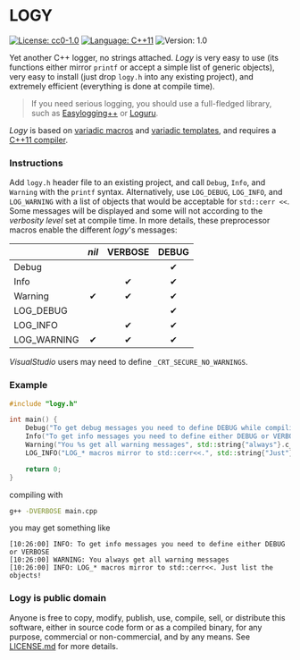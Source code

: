 LOGY
====

[![License: cc0-1.0](https://img.shields.io/badge/license-cc0--1.0-brightgreen.svg)](http://creativecommons.org/publicdomain/zero/1.0/)
[![Language: C++11](https://img.shields.io/badge/language-C%2B%2B11-blue.svg)](https://en.wikipedia.org/wiki/C%2B%2B11)
![Version: 1.0](https://img.shields.io/badge/version-1.0-lightgrey.svg)

Yet another C++ logger, no strings attached. *Logy* is very easy to use (its functions either mirror `printf` or accept a simple list of generic objects), very easy to install (just drop `logy.h` into any existing project), and extremely efficient (everything is done at compile time).

> If you need serious logging, you should use a full-fledged library, such as [Easylogging++](https://github.com/muflihun/easyloggingpp) or [Loguru](https://github.com/emilk/loguru).
 
*Logy* is based on [variadic macros](http://en.cppreference.com/w/cpp/preprocessor/replace) and [variadic templates](https://en.cppreference.com/w/cpp/language/parameter_pack), and requires a [C++11 compiler](https://en.cppreference.com/w/cpp/compiler_support).

### Instructions

Add `logy.h` header file to an existing project, and call `Debug`, `Info`, and `Warning` with the `printf` syntax. Alternatively, use `LOG_DEBUG`, `LOG_INFO`, and `LOG_WARNING` with a list of objects that would be acceptable for `std::cerr <<`. Some messages will be displayed and some will not according to the *verbosity level* set at compile time. In more details, these preprocessor macros enable the different *logy*'s messages:

|  | *nil* | VERBOSE | DEBUG |
|---------|:-----:|:-------:|:-----:|
|Debug | | |   ✔   |
|Info | | ✔ | ✔ |
|Warning | ✔ | ✔ | ✔ |
|LOG_DEBUG | | | ✔ |
|LOG_INFO | | ✔ | ✔ |
|LOG_WARNING | ✔ | ✔ | ✔ |

*VisualStudio* users may need to define `_CRT_SECURE_NO_WARNINGS`.

### Example

```c++
#include "logy.h"

int main() {
    Debug("To get debug messages you need to define DEBUG while compiling");
    Info("To get info messages you need to define either DEBUG or VERBOSE");
    Warning("You %s get all warning messages", std::string{"always"}.c_str());
    LOG_INFO("LOG_* macros mirror to std::cerr<<.", std::string{"Just"}, "list the objects!");

    return 0;
}
```

compiling with 

```sh
g++ -DVERBOSE main.cpp
```

you may get something like

```
[10:26:00] INFO: To get info messages you need to define either DEBUG or VERBOSE
[10:26:00] WARNING: You always get all warning messages
[10:26:00] INFO: LOG_* macros mirror to std::cerr<<. Just list the objects!
```

### Logy is public domain

Anyone is free to copy, modify, publish, use, compile, sell, or distribute this software, either in source code form or as a compiled binary, for any purpose, commercial or non-commercial, and by any means. See [LICENSE.md](/LICENSE.md) for more details.
